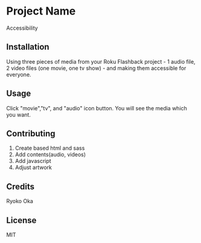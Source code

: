 # Project Name

Accessibility

## Installation

Using three pieces of media from your Roku Flashback project - 1 audio file, 2 video files (one movie, one tv show) - and making them accessible for everyone.

## Usage

Click "movie","tv", and "audio" icon button. You will see the media which you want.

## Contributing

1. Create based html and sass
2. Add contents(audio, videos)
3. Add javascript
4. Adjust artwork


## Credits

Ryoko Oka

## License

MIT
